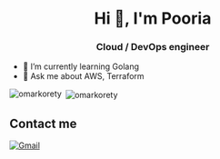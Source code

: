 <h1 align="center">Hi 👋, I'm Pooria </h1>
<h3 align="center">Cloud / DevOps engineer</h3>

- 🌱 I’m currently learning Golang
- 💬 Ask me about AWS, Terraform

<p><img align="left" src="https://github-readme-stats.vercel.app/api/top-langs?username=pooriaghaedi&show_icons=true&locale=en&layout=compact" alt="omarkorety" /></p>

<p>&nbsp;<img align="center" src="https://github-readme-stats.vercel.app/api?username=pooriaghaedi&show_icons=true&locale=en" alt="omarkorety" /></p>

## Contact me
[![Gmail](https://img.shields.io/badge/Gmail-D14836?style=for-the-badge&logo=gmail&logoColor=white)](mailto:pooria.ghaedi@gmail.com) 
